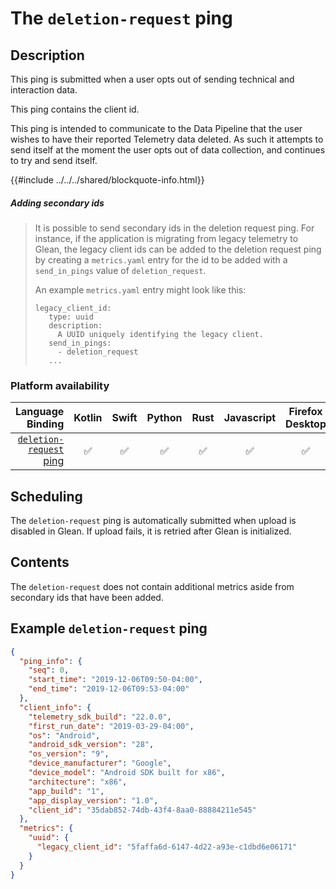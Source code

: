 # The `deletion-request` ping

## Description

This ping is submitted when a user opts out of sending technical and interaction data.

This ping contains the client id.

This ping is intended to communicate to the Data Pipeline that the user wishes to have their reported Telemetry data deleted.
As such it attempts to send itself at the moment the user opts out of data collection, and continues to try and send itself.

{{#include ../../../shared/blockquote-info.html}}

##### Adding secondary ids

> It is possible to send secondary ids in the deletion request ping.  For instance, if the application is migrating
> from legacy telemetry to Glean, the legacy client ids can be added to the deletion request ping by creating a `metrics.yaml`
> entry for the id to be added with a `send_in_pings` value of `deletion_request`.
>
> An example `metrics.yaml` entry might look like this:
> ```
> legacy_client_id:
>    type: uuid
>    description:
>      A UUID uniquely identifying the legacy client.
>    send_in_pings:
>      - deletion_request
>    ...
> ```

### Platform availability

| Language Binding | Kotlin | Swift | Python | Rust | Javascript | Firefox Desktop |
|-:|:-:|:-:|:-:|:-:|:-:|:-:|
| [`deletion-request` ping](deletion-request.md) | ✅ | ✅ | ✅ | ✅ | ✅ | ✅ |

## Scheduling

The `deletion-request` ping is automatically submitted when upload is disabled in Glean.
If upload fails, it is retried after Glean is initialized.

## Contents

The `deletion-request` does not contain additional metrics aside from secondary ids that have been added.

## Example `deletion-request` ping

```json
{
  "ping_info": {
    "seq": 0,
    "start_time": "2019-12-06T09:50-04:00",
    "end_time": "2019-12-06T09:53-04:00"
  },
  "client_info": {
    "telemetry_sdk_build": "22.0.0",
    "first_run_date": "2019-03-29-04:00",
    "os": "Android",
    "android_sdk_version": "28",
    "os_version": "9",
    "device_manufacturer": "Google",
    "device_model": "Android SDK built for x86",
    "architecture": "x86",
    "app_build": "1",
    "app_display_version": "1.0",
    "client_id": "35dab852-74db-43f4-8aa0-88884211e545"
  },
  "metrics": {
    "uuid": {
      "legacy_client_id": "5faffa6d-6147-4d22-a93e-c1dbd6e06171"
    }
  }
}
```
